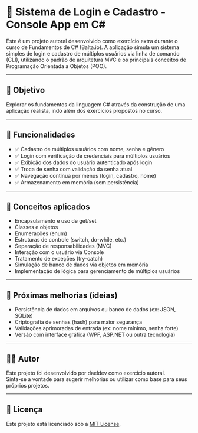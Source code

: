 # 🧾 Sistema de Login e Cadastro - Console App em C#

Este é um projeto autoral desenvolvido como exercício extra durante o curso de Fundamentos de C# (Balta.io).
A aplicação simula um sistema simples de login e cadastro de múltiplos usuários via linha de comando (CLI), utilizando o padrão de arquitetura MVC e os principais conceitos de Programação Orientada a Objetos (POO).

---

## 🎯 Objetivo

Explorar os fundamentos da linguagem C# através da construção de uma aplicação realista, indo além dos exercícios propostos no curso.

---

## 🧰 Funcionalidades

- ✅ Cadastro de múltiplos usuários com nome, senha e gênero
- ✅ Login com verificação de credenciais para múltiplos usuários
- ✅ Exibição dos dados do usuário autenticado após login
- ✅ Troca de senha com validação da senha atual
- ✅ Navegação contínua por menus (login, cadastro, home)
- ✅ Armazenamento em memória (sem persistência)

---

## 🧠 Conceitos aplicados

- Encapsulamento e uso de get/set
- Classes e objetos
- Enumerações (enum)
- Estruturas de controle (switch, do-while, etc.)
- Separação de responsabilidades (MVC)
- Interação com o usuário via Console
- Tratamento de exceções (try-catch)
- Simulação de banco de dados via objetos em memória
- Implementação de lógica para gerenciamento de múltiplos usuários

---

## 🚀 Próximas melhorias (ideias)

- Persistência de dados em arquivos ou banco de dados (ex: JSON, SQLite)
- Criptografia de senhas (hash) para maior segurança
- Validações aprimoradas de entrada (ex: nome mínimo, senha forte)
- Versão com interface gráfica (WPF, ASP.NET ou outra tecnologia)

---

## 👨‍💻 Autor

Este projeto foi desenvolvido por daeldev como exercício autoral.  
Sinta-se à vontade para sugerir melhorias ou utilizar como base para seus próprios projetos.

---

## 📝 Licença

Este projeto está licenciado sob a [MIT License](LICENSE).
